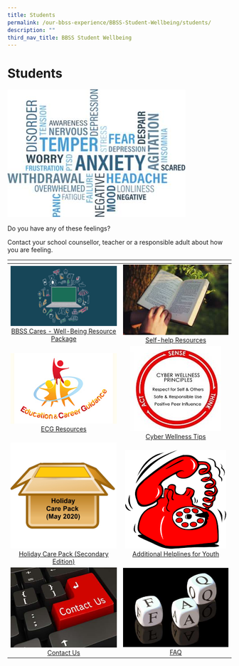 ```yaml
---
title: Students
permalink: /our-bbss-experience/BBSS-Student-Wellbeing/students/
description: ""
third_nav_title: BBSS Student Wellbeing
---
```

# Students
![](/images/Our%20BBSS%20Experience/BBSS%20Student%20Wellbeing/Student/WordTitle.png)

Do you have any of these feelings?  
  
Contact your school counsellor, teacher or a responsible adult about how you are feeling.

<table>
<thead>
  <tr>
    <th style="width: 305px"></th>
    <th style="width: 305px"></th>
  </tr>
</thead>
<tbody>
  <tr>
    <td style="text-align: center;"><a href="https://bbss.padlet.org/MsJaniceLim/BBSSCares" target="_blank"><img src="/images/Our%20BBSS%20Experience/BBSS%20Student%20Wellbeing/Student/Well-Being%20Resource.jpg"></a><a href="https://bbss.padlet.org/MsJaniceLim/BBSSCares" target="_blank">BBSS Cares - Well-Being Resource Package</a></td>
    <td style="text-align: center;"><a href="" target="_blank"><img src="/images/Our%20BBSS%20Experience/BBSS%20Student%20Wellbeing/Student/selfhelp2.jpeg"></a><a href="" target="_blank">Self-help Resources</a></td>
  </tr>
  <tr>
    <td style="text-align: center;"><a href="/students/ecg/"><img src="/images/Our%20BBSS%20Experience/BBSS%20Student%20Wellbeing/Student/MOE%20ECG%20logofinal_1.jpg"></a><a href="/students/ecg/">ECG Resources </a></td>
    <td style="text-align: center;"><a href="/students/cyber-wellness-tips/"><img src="/images/Our%20BBSS%20Experience/BBSS%20Student%20Wellbeing/Student/CW%20logo.jpg"></a><a href="/students/cyber-wellness-tips/">Cyber Wellness Tips </a></td>
  </tr>
  <tr>
    <td style="text-align: center;"><a href="/files/Our%20bbss%20experience/Holiday%20Care%20Pack%20Secondary%20Edition.pdf" target="_blank"><img src="/images/Our%20BBSS%20Experience/BBSS%20Student%20Wellbeing/Student/Holiday%20Care%20Pack.jpg"></a><a href="/files/Our%20bbss%20experience/Holiday%20Care%20Pack%20Secondary%20Edition.pdf" target="_blank">Holiday Care Pack (Secondary Edition) </a></td>
    <td style="text-align: center;"><img src="/images/Our%20BBSS%20Experience/BBSS%20Student%20Wellbeing/Student/telephone.jpg"><a href="/files/Our%20bbss%20experience/Helplines%20for%20Youth.pdf" target="_blank">Additional Helplines for Youth</a></td>
  </tr>
	  <tr>
    <td style="text-align: center;"><a href="/students/contact-us/" target="_blank"><img src="/images/Our%20BBSS%20Experience/BBSS%20Student%20Wellbeing/Student/Contact%20us.jpg"></a><a href="/students/contact-us/" target="_blank">Contact Us</a></td>
    <td style="text-align: center;"><a href="/students/faq/"><img src="/images/Our%20BBSS%20Experience/BBSS%20Student%20Wellbeing/Student/FAQ.jpg"></a><a href="/students/faq/">FAQ </a></td>
  </tr>
</tbody>
</table>